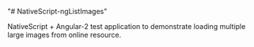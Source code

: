 "# NativeScript-ngListImages" 

NativeScript + Angular-2 test application to demonstrate loading multiple large images from online resource.
